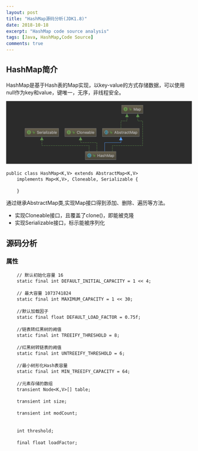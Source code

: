 ```yaml
---
layout: post
title: "HashMap源码分析(JDK1.8)"
date: 2018-10-18
excerpt: "HashMap code source analysis"
tags: [Java, HashMap,Code Source]
comments: true
---
```

## HashMap简介
HashMap是基于Hash表的Map实现，以key-value的方式存储数据，可以使用null作为key和value，键唯一，无序，非线程安全。

![uml图](https://github.com/neaix/neaix.github.io/raw/master/assets/img/hashmap-uml.png)

```
public class HashMap<K,V> extends AbstractMap<K,V>
    implements Map<K,V>, Cloneable, Serializable {

    }
```
通过继承AbstractMap类,实现Map接口得到添加、删除、遍历等方法。
- 实现Cloneable接口，且覆盖了clone()，即能被克隆
- 实现Serializable接口，标示能被序列化


## 源码分析

### 属性

```
    // 默认初始化容量 16
    static final int DEFAULT_INITIAL_CAPACITY = 1 << 4;

    // 最大容量 1073741824
    static final int MAXIMUM_CAPACITY = 1 << 30;

    //默认加载因子
    static final float DEFAULT_LOAD_FACTOR = 0.75f;

    //链表转红黑树的阙值
    static final int TREEIFY_THRESHOLD = 8;

    //红黑树转链表的阙值
    static final int UNTREEIFY_THRESHOLD = 6;

    //最小树形化Hash表容量
    static final int MIN_TREEIFY_CAPACITY = 64;

    //元素存储的数组
    transient Node<K,V>[] table;

    transient int size;

    transient int modCount;


    int threshold;

    final float loadFactor;
```
